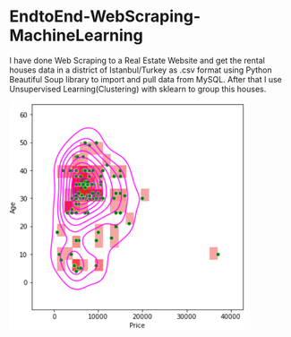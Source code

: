 # EndtoEnd-WebScraping-MachineLearning
 I have done Web Scraping to a Real Estate Website and get the rental houses data in a district of Istanbul/Turkey as .csv format using Python Beautiful Soup library to import and pull data from MySQL. After that I use Unsupervised Learning(Clustering) with sklearn to group this houses.

![Plot](images/webplot.png)

